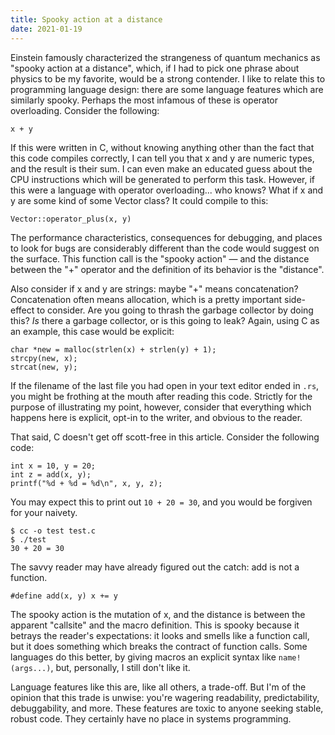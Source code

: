 ```yaml
---
title: Spooky action at a distance
date: 2021-01-19
---
```


Einstein famously characterized the strangeness of quantum mechanics as "spooky
action at a distance", which, if I had to pick one phrase about physics to be my
favorite, would be a strong contender. I like to relate this to programming
language design: there are some language features which are similarly spooky.
Perhaps the most infamous of these is operator overloading. Consider the
following:

```
x + y
```

If this were written in C, without knowing anything other than the fact that
this code compiles correctly, I can tell you that x and y are numeric types, and
the result is their sum. I can even make an educated guess about the CPU
instructions which will be generated to perform this task. However, if this were
a language with operator overloading... who knows? What if x and y are some kind
of some Vector class? It could compile to this:

```
Vector::operator_plus(x, y)
```

The performance characteristics, consequences for debugging, and places to look
for bugs are considerably different than the code would suggest on the surface.
This function call is the "spooky action" &mdash; and the distance between the
"+" operator and the definition of its behavior is the "distance".

Also consider if x and y are strings: maybe "+" means concatenation?
Concatenation often means allocation, which is a pretty important side-effect to
consider. Are you going to thrash the garbage collector by doing this? *Is*
there a garbage collector, or is this going to leak? Again, using C as an
example, this case would be explicit:

```
char *new = malloc(strlen(x) + strlen(y) + 1);
strcpy(new, x);
strcat(new, y);
```

If the filename of the last file you had open in your text editor ended in
`.rs`, you might be frothing at the mouth after reading this code. Strictly for
the purpose of illustrating my point, however, consider that everything which
happens here is explicit, opt-in to the writer, and obvious to the reader.

That said, C doesn't get off scott-free in this article. Consider the
following code:

```
int x = 10, y = 20;
int z = add(x, y);
printf("%d + %d = %d\n", x, y, z);
```

You may expect this to print out `10 + 20 = 30`, and you would be forgiven for
your naivety.

```
$ cc -o test test.c
$ ./test
30 + 20 = 30
```

The savvy reader may have already figured out the catch: add is not a function.

```
#define add(x, y) x += y
```

The spooky action is the mutation of x, and the distance is between the apparent
"callsite" and the macro definition. This is spooky because it betrays the
reader's expectations: it looks and smells like a function call, but it does
something which breaks the contract of function calls. Some languages do this
better, by giving macros an explicit syntax like `name!(args...)`, but,
personally, I still don't like it.

Language features like this are, like all others, a trade-off. But I'm of the
opinion that this trade is unwise: you're wagering readability, predictability,
debuggability, and more. These features are toxic to anyone seeking stable,
robust code. They certainly have no place in systems programming.
